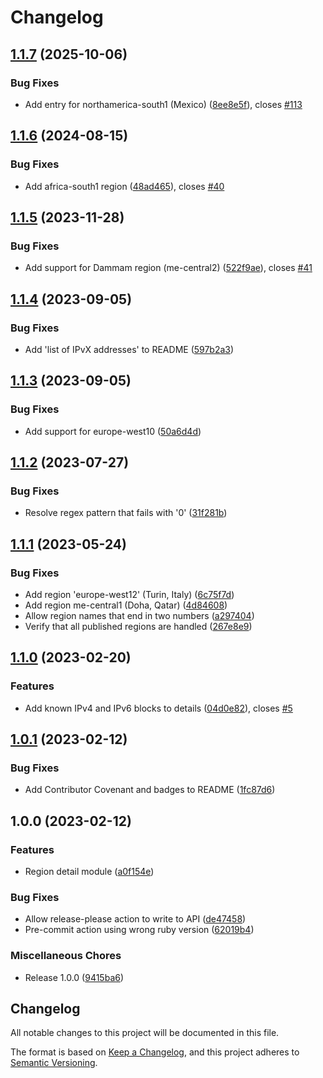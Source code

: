 # Changelog

## [1.1.7](https://github.com/memes/terraform-google-region-detail/compare/v1.1.6...v1.1.7) (2025-10-06)


### Bug Fixes

* Add entry for northamerica-south1 (Mexico) ([8ee8e5f](https://github.com/memes/terraform-google-region-detail/commit/8ee8e5f395e08f1739b9db6e2b4cf8c7ad7bea85)), closes [#113](https://github.com/memes/terraform-google-region-detail/issues/113)

## [1.1.6](https://github.com/memes/terraform-google-region-detail/compare/v1.1.5...v1.1.6) (2024-08-15)


### Bug Fixes

* Add africa-south1 region ([48ad465](https://github.com/memes/terraform-google-region-detail/commit/48ad465f4aa99c735c7e664fba194660bf31084a)), closes [#40](https://github.com/memes/terraform-google-region-detail/issues/40)

## [1.1.5](https://github.com/memes/terraform-google-region-detail/compare/v1.1.4...v1.1.5) (2023-11-28)


### Bug Fixes

* Add support for Dammam region (me-central2) ([522f9ae](https://github.com/memes/terraform-google-region-detail/commit/522f9aef192621865cda5813fc35a2107b4ee3b6)), closes [#41](https://github.com/memes/terraform-google-region-detail/issues/41)

## [1.1.4](https://github.com/memes/terraform-google-region-detail/compare/v1.1.3...v1.1.4) (2023-09-05)


### Bug Fixes

* Add 'list of IPvX addresses' to README ([597b2a3](https://github.com/memes/terraform-google-region-detail/commit/597b2a3d1fa3d22080194b515bd7db8fbf93221f))

## [1.1.3](https://github.com/memes/terraform-google-region-detail/compare/v1.1.2...v1.1.3) (2023-09-05)


### Bug Fixes

* Add support for europe-west10 ([50a6d4d](https://github.com/memes/terraform-google-region-detail/commit/50a6d4d475d7322f360b33d13ca89c244e2473fe))

## [1.1.2](https://github.com/memes/terraform-google-region-detail/compare/v1.1.1...v1.1.2) (2023-07-27)


### Bug Fixes

* Resolve regex pattern that fails with '0' ([31f281b](https://github.com/memes/terraform-google-region-detail/commit/31f281b15c32066f715232b7c895bf865b74d827))

## [1.1.1](https://github.com/memes/terraform-google-region-detail/compare/v1.1.0...v1.1.1) (2023-05-24)


### Bug Fixes

* Add region 'europe-west12' (Turin, Italy) ([6c75f7d](https://github.com/memes/terraform-google-region-detail/commit/6c75f7df9f4cbe17ad88100b4ab5ae2581bb3229))
* Add region me-central1 (Doha, Qatar) ([4d84608](https://github.com/memes/terraform-google-region-detail/commit/4d846084abbbae0de2ac89e33c4cf4eb59e07767))
* Allow region names that end in two numbers ([a297404](https://github.com/memes/terraform-google-region-detail/commit/a29740496046e55615ece4ad53dcced08194bc19))
* Verify that all published regions are handled ([267e8e9](https://github.com/memes/terraform-google-region-detail/commit/267e8e9b867c44070874a44a6e19d0e907382da4))

## [1.1.0](https://github.com/memes/terraform-google-region-detail/compare/v1.0.1...v1.1.0) (2023-02-20)


### Features

* Add known IPv4 and IPv6 blocks to details ([04d0e82](https://github.com/memes/terraform-google-region-detail/commit/04d0e823cd63c73785ea9819beeec60c1238cbf6)), closes [#5](https://github.com/memes/terraform-google-region-detail/issues/5)

## [1.0.1](https://github.com/memes/terraform-google-region-detail/compare/v1.0.0...v1.0.1) (2023-02-12)


### Bug Fixes

* Add Contributor Covenant and badges to README ([1fc87d6](https://github.com/memes/terraform-google-region-detail/commit/1fc87d69aaea6edd03768d468eacb0eaf81ac8f4))

## 1.0.0 (2023-02-12)


### Features

* Region detail module ([a0f154e](https://github.com/memes/terraform-google-region-detail/commit/a0f154e6b9a96f75b401057777eb4caf2752cdd7))


### Bug Fixes

* Allow release-please action to write to API ([de47458](https://github.com/memes/terraform-google-region-detail/commit/de474582246361edd1aa1a7a6aa4779c73e806ac))
* Pre-commit action using wrong ruby version ([62019b4](https://github.com/memes/terraform-google-region-detail/commit/62019b44455723dc76ca5c87361f028e4ab9249e))


### Miscellaneous Chores

* Release 1.0.0 ([9415ba6](https://github.com/memes/terraform-google-region-detail/commit/9415ba6e8255907006ba581732910dc2c07dd322))

## Changelog

<!-- markdownlint-disable MD024 -->

All notable changes to this project will be documented in this file.

The format is based on [Keep a Changelog](https://keepachangelog.com/en/1.0.0/),
and this project adheres to [Semantic Versioning](https://semver.org/spec/v2.0.0.html).
